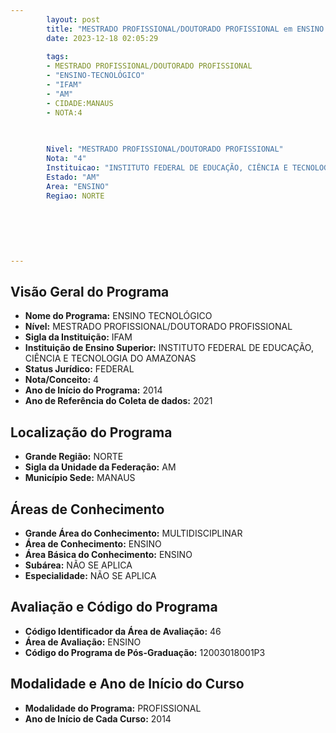 ```yaml
---
        layout: post
        title: "MESTRADO PROFISSIONAL/DOUTORADO PROFISSIONAL em ENSINO TECNOLÓGICO na IFAM  "
        date: 2023-12-18 02:05:29
     
        tags:
        - MESTRADO PROFISSIONAL/DOUTORADO PROFISSIONAL
        - "ENSINO-TECNOLÓGICO"
        - "IFAM"
        - "AM"
        - CIDADE:MANAUS
        - NOTA:4
        
       

        Nivel: "MESTRADO PROFISSIONAL/DOUTORADO PROFISSIONAL"
        Nota: "4"
        Instituicao: "INSTITUTO FEDERAL DE EDUCAÇÃO, CIÊNCIA E TECNOLOGIA DO AMAZONAS"
        Estado: "AM"
        Area: "ENSINO"
        Regiao: NORTE
        
        
        
        
        
        
---
```

## Visão Geral do Programa
- **Nome do Programa:** ENSINO TECNOLÓGICO
- **Nível:** MESTRADO PROFISSIONAL/DOUTORADO PROFISSIONAL
- **Sigla da Instituição:** IFAM
- **Instituição de Ensino Superior:** INSTITUTO FEDERAL DE EDUCAÇÃO, CIÊNCIA E TECNOLOGIA DO AMAZONAS
- **Status Jurídico:** FEDERAL
- **Nota/Conceito:** 4
- **Ano de Início do Programa:** 2014
- **Ano de Referência do Coleta de dados:** 2021

## Localização do Programa
- **Grande Região:** NORTE
- **Sigla da Unidade da Federação:** AM
- **Município Sede:** MANAUS

## Áreas de Conhecimento
- **Grande Área do Conhecimento:** MULTIDISCIPLINAR
- **Área de Conhecimento:** ENSINO
- **Área Básica do Conhecimento:** ENSINO
- **Subárea:** NÃO SE APLICA
- **Especialidade:** NÃO SE APLICA

## Avaliação e Código do Programa
- **Código Identificador da Área de Avaliação:** 46
- **Área de Avaliação:** ENSINO
- **Código do Programa de Pós-Graduação:** 12003018001P3


## Modalidade e Ano de Início do Curso
- **Modalidade do Programa:** PROFISSIONAL
- **Ano de Início de Cada Curso:** 2014
